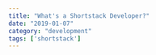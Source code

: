 ```yaml
---
title: "What's a Shortstack Developer?"
date: "2019-01-07"
category: "development"
tags: ['shortstack']
---
```

